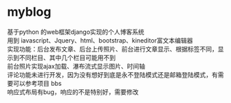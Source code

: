 # myblog
基于python 的web框架django实现的个人博客系统   
用到 iavascript、Jquery、html、bootstrap、kineditor富文本编辑器   
实现功能：后台发布文章、后台上传照片、前台进行文章显示、根据标签不同，显示到不同栏目、其中几个栏目可能用不到  
前台照片实现ajax加载、瀑布流式显示图片、时间轴   
评论功能未进行开发，因为没有想好到底是永不登陆模式还是邮箱登陆模式，有需要可以参考项目  bbs   
响应式布局有bug，响应的不是特别好，需要修改
